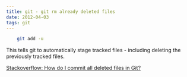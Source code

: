 ```yaml
---
title: git - git rm already deleted files
date: 2012-04-03
tags: git
---
```



```bash
    git add -u
```

<!-- more -->
This tells git to automatically stage tracked files - including deleting the previously tracked files.

[Stackoverflow: How do I commit all deleted files in Git?](http://stackoverflow.com/questions/1402776/how-do-i-commit-all-deleted-files-in-git)
